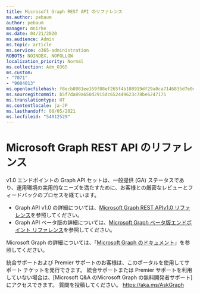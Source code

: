 ```yaml
---
title: Microsoft Graph REST API のリファレンス
ms.author: pebaum
author: pebaum
manager: mnirke
ms.date: 04/21/2020
ms.audience: Admin
ms.topic: article
ms.service: o365-administration
ROBOTS: NOINDEX, NOFOLLOW
localization_priority: Normal
ms.collection: Adm_O365
ms.custom:
- "7071"
- "9004013"
ms.openlocfilehash: f8ecb8081ee169f88ef265f4b108919df29a0ca7146835d7e0c4e85793082136
ms.sourcegitcommit: b5f7da89a650d2915dc652449623c78be6247175
ms.translationtype: HT
ms.contentlocale: ja-JP
ms.lasthandoff: 08/05/2021
ms.locfileid: "54012529"
---
```

# <a name="microsoft-graph-rest-api-reference"></a>Microsoft Graph REST API のリファレンス

v1.0 エンドポイントの Graph API セットは、一般提供 (GA) ステータスであり、運用環境の実用的なニーズを満たすために、お客様との厳密なレビューとフィードバックのプロセスを経ています。

- Graph API v1.0 の詳細については、[Microsoft Graph REST APIv1.0 リファレンス](https://docs.microsoft.com/graph/api/overview?toc=.%2Fref%2Ftoc.json&view=graph-rest-1.0&preserve-view=true)を参照してください。 
- Graph API ベータ版の詳細については、[Microsoft Graph ベータ版エンドポイント リファレンス](https://docs.microsoft.com/graph/api/overview?toc=.%2Fref%2Ftoc.json&view=graph-rest-beta&preserve-view=true)を参照してください。

Microsoft Graph の詳細については、「[Microsoft Graph のドキュメント](https://docs.microsoft.com/graph/)」を参照してください。

統合サポートおよび Premier サポートのお客様は、このポータルを使用してサポート チケットを発行できます。 統合サポートまたは Premier サポートを利用していない場合は、[Microsoft Q&A のMicrosoft Graph の無料開発者サポート]にアクセスできます。  質問を投稿してください。 https://aka.ms/AskGraph
